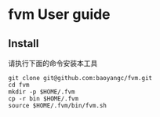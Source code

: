 # fvm User guide

## Install

请执行下面的命令安装本工具

```shell
git clone git@github.com:baoyangc/fvm.git
cd fvm
mkdir -p $HOME/.fvm
cp -r bin $HOME/.fvm
source $HOME/.fvm/bin/fvm.sh
```
